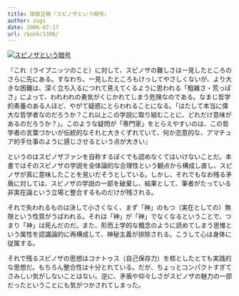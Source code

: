```yaml
---
title: 田島正樹『スピノザという暗号』
author: sugi
date: 2006-07-17
url: /book/1396/
---
```

<a href="http://www.amazon.co.jp/exec/obidos/ASIN/4787210319/chezsugi-22/ref=nosim/" name="amazletlink" target="_blank"><img src="http://i0.wp.com/ec2.images-amazon.com/images/I/61K2FHQRSEL.SL160.jpg?w=660" alt="スピノザという暗号" class="alignleft" data-recalc-dims="1" /></a>

『これ（ライプニッツのこと）に対して、スピノザの難しさは一見したところのさらに先にある。すなわち、一見したところもけっしてやさしくないが、より大きな困難は、深く立ち入るにつれて見えてくるように思われる「粗雑さ・荒っぽさ」によって、われわれの勇気がくじかれてしまう危険なのである。なまじ哲学的素養のある人ほど、やがて疑惑にとらわれることになる。「はたして本当に偉大な哲学者なのだろうか？これ以上この学説に取り組むことに、どれだけ意味があるのだろうか？」。このような疑問が「専門家」をとらえやすいのは、この哲学者の言葉づかいが伝統的なそれと大きくずれていて、何か恣意的な、アマチュア的手仕事のように感じさせるという点が大きい』

というのはスピノザファンを自称するぼくでも認めなくてはいけないことだ。本書ではそのスピノザの学説を全体論的な合理性という観点から構成し直し、スピノザが真に意味したことを見いだそうとしている。しかし、それでもなお残る矛盾に対しては、スピノザの学説の一部を破棄し、結果として、筆者がたっている非実在論という立場と整合するものだけが残される。

それで失われるものは決して小さくなく、まず「神」のもつ（実在としての）無限という性質がうばわれる。それは「神」が「神」でなくなるということで、つまり「神」は死んだのだ。また、形而上学的な概念のように読めてしまう思惟という属性を認識論的に再構成して、神秘主義が排除される。こうして心は身体に従属する。

それで残るスピノザの思想はコナトゥス（自己保存力）を核としたとても実践的な思想だ。もちろん整合性は十分とれている。だが、ちょっとコンパクトすぎてさみしい気がしないことはない。逆に、矛盾や仰々しさがスピノザの魅力の一部だったということにも気がつかされてしまった。

